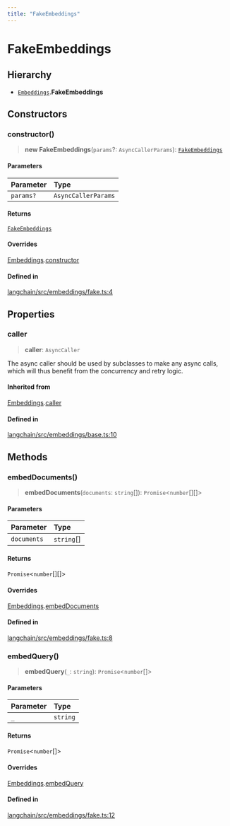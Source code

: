```yaml
---
title: "FakeEmbeddings"
---
```


# FakeEmbeddings

## Hierarchy

- [`Embeddings`](../../embeddings_base/classes/Embeddings.md).**FakeEmbeddings**

## Constructors

### constructor()

> **new FakeEmbeddings**(`params`?: `AsyncCallerParams`): [`FakeEmbeddings`](FakeEmbeddings.md)

#### Parameters

| Parameter | Type                |
| :-------- | :------------------ |
| `params?` | `AsyncCallerParams` |

#### Returns

[`FakeEmbeddings`](FakeEmbeddings.md)

#### Overrides

[Embeddings](../../embeddings_base/classes/Embeddings.md).[constructor](../../embeddings_base/classes/Embeddings.md#constructor)

#### Defined in

[langchain/src/embeddings/fake.ts:4](https://github.com/hwchase17/langchainjs/blob/ddf2996/langchain/src/embeddings/fake.ts#L4)

## Properties

### caller

> **caller**: `AsyncCaller`

The async caller should be used by subclasses to make any async calls,
which will thus benefit from the concurrency and retry logic.

#### Inherited from

[Embeddings](../../embeddings_base/classes/Embeddings.md).[caller](../../embeddings_base/classes/Embeddings.md#caller)

#### Defined in

[langchain/src/embeddings/base.ts:10](https://github.com/hwchase17/langchainjs/blob/ddf2996/langchain/src/embeddings/base.ts#L10)

## Methods

### embedDocuments()

> **embedDocuments**(`documents`: `string`[]): `Promise`<`number`[][]\>

#### Parameters

| Parameter   | Type       |
| :---------- | :--------- |
| `documents` | `string`[] |

#### Returns

`Promise`<`number`[][]\>

#### Overrides

[Embeddings](../../embeddings_base/classes/Embeddings.md).[embedDocuments](../../embeddings_base/classes/Embeddings.md#embeddocuments)

#### Defined in

[langchain/src/embeddings/fake.ts:8](https://github.com/hwchase17/langchainjs/blob/ddf2996/langchain/src/embeddings/fake.ts#L8)

### embedQuery()

> **embedQuery**(`_`: `string`): `Promise`<`number`[]\>

#### Parameters

| Parameter | Type     |
| :-------- | :------- |
| `_`       | `string` |

#### Returns

`Promise`<`number`[]\>

#### Overrides

[Embeddings](../../embeddings_base/classes/Embeddings.md).[embedQuery](../../embeddings_base/classes/Embeddings.md#embedquery)

#### Defined in

[langchain/src/embeddings/fake.ts:12](https://github.com/hwchase17/langchainjs/blob/ddf2996/langchain/src/embeddings/fake.ts#L12)
